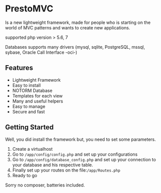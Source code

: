 # PrestoMVC

Is a new lightweight framework, made for people who is starting on the world of MVC patterns and wants to create new applications.


supported php version > 5.6, 7

Databases supports many drivers (mysql, sqlite, PostgreSQL, mssql, sybase, Oracle Call Interface -oci-)
            <div class="col-md-6">
                <div class="page-header">
                    <h2>Features</h2>
                </div>
                <ul>
                    <li>Lightweight Framework</li>
                    <li>Easy to install</li>
                    <li>NOTORM Database</li>
                    <li>Templates for each view</li>
                    <li>Many and useful helpers</li>
                    <li>Easy to manage</li>
                    <li>Secure and fast</li>
                </ul>
            </div>
            <div class="col-md-6">
                <div class="page-header">
                    <h2>Getting Started</h2>
                </div>
                <p>Well, you did install the framework but, you need to set some parameters.</p>
                <ol>
                <li>Create a virtualhost</li>
                    <li>Go to <code>/app/config/config.php</code> and set up your configurations</li>
                    <li>Go to <code>/app/config/database_config.php</code> and set up your connection to your database and his respective table.</li>
                    <li>Finally set up your routes on the file:<code>/app/Routes.php</code></li>
                    <li>Ready to go</li>
                </ol>
            </div>
Sorry no composer, batteries included.
